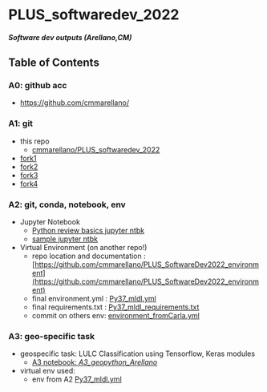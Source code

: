 # PLUS_softwaredev_2022
##### Software dev outputs (Arellano,CM)

## Table of Contents
### A0: github acc
- https://github.com/cmmarellano/
### A1: git
- this repo 
  -  [cmmarellano/PLUS_softwaredev_2022](https://github.com/cmmarellano/PLUS_softwaredev_2022)
- [fork1](https://github.com/cmmarellano/PLUS_softwaredev_2022-1) 
- [fork2](https://github.com/cmmarellano/PLUS_softwaredev_2022-2)
- [fork3](https://github.com/cmmarellano/PLUS_softwaredev_2022-3)
- [fork4](https://github.com/cmmarellano/PLUS_softwaredev_2022-1)
### A2: git, conda, notebook, env
- Jupyter Notebook    
   - [Python review basics jupyter ntbk](https://github.com/cmmarellano/PLUS_softwaredev_2022/blob/main/Python_Basics_Review.ipynb)
   - [sample jupyter ntbk](https://github.com/cmmarellano/PLUS_softwaredev_2022/blob/main/notebook_test.ipynb) 
- Virtual Environment (on another repo!) 
  - repo location and documentation : [https://github.com/cmmarellano/PLUS_SoftwareDev2022_environment](https://github.com/cmmarellano/PLUS_SoftwareDev2022_environment)
  - final environment.yml :  [Py37_mldl.yml](https://github.com/cmmarellano/PLUS_SoftwareDev2022_environment/blob/main/Py37_mldl.yml)
  - final requirements.txt : [Py37_mldl_requirements.txt](https://github.com/cmmarellano/PLUS_SoftwareDev2022_environment/blob/main/Py37_mldl_requirements.txt)
  - commit on others env: [environment_fromCarla.yml](https://github.com/cmmarellano/PLUS_softwaredev_2022-3/blob/main/environment_fromCarla.yml)
### A3: geo-specific task
- geospecific task: LULC Classification using Tensorflow, Keras modules
  - [A3 notebook: *A3_geopython_Arellano*](https://github.com/cmmarellano/PLUS_softwaredev_2022/blob/main/A3_geopython_Arellano.ipynb)
- virtual env used:
  - env from A2 [Py37_mldl.yml](https://github.com/cmmarellano/PLUS_SoftwareDev2022_environment) 
